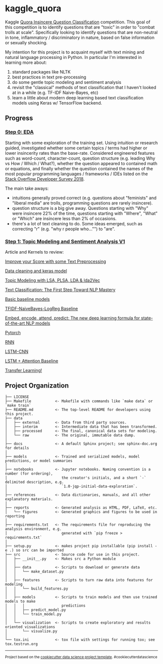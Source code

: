 kaggle_quora
==============================

Kaggle [Quora Insincere Question Classification](https://www.kaggle.com/c/quora-insincere-questions-classification) competition. This goal of this competition is to identify questions that are "toxic" in order to "combat trolls at scale". Specifically looking to identify questions that are non-neutral in tone, inflammatory / discriminatory in nature, based on false information or sexually shocking.

My intention for this project is to acquaint myself with text mining and natural language processing in Python. In particular I'm interested in learning more about: 
1. standard packages like NLTK
1. best practices in text pre-processing
1. do some gentle topic modeling and sentiment analysis
1. revisit the "classical" methods of text classification that I haven't looked at in a while (e.g. TF-IDF Naive-Bayes, etc)
1. learn a little about modern deep learning based text classification models using Keras w/ TensorFlow backend.

## Progress

### [Step 0: EDA](notebooks/0_EDA.ipynb)

Starting with some exploration of the training set. Using intuition or research guided, investigated whether some certain topics / terms had higher or lower insincerity rates than the base-rate. Considered engineered features such as word-count, character-count, question structure (e.g. leading Why vs How / Which / What?), whether the question appeared to contained math or equations, and finally whether the question contained the names of the most popular programming languages / frameworks / IDEs listed on the [Stack Overflow Developer Survey 2018](https://insights.stackoverflow.com/survey/2018/).

The main take aways: 
* intuitions generally proved correct (e.g. questions about "feminists" and "liberal media" are trolls, programming questions are rarely insincere).
* question structure is a big give away. Questions starting with "Why" were insincere 22% of the time, questions starting with "Where", "What" or "Which" are insincere less than 2% of occasions.
* there's a lot of text cleaning to do. Some ideas emerged, such as correcting "r" (e.g. "why r people who..."") to "are".


### [Step 1: Topic Modeling and Sentiment Analysis V1](notebooks/1_Topic_and_sentiment_V1.ipynb)


Article and Kernels to review:

[Improve your Score with some Text Preprocessing](https://www.kaggle.com/theoviel/improve-your-score-with-text-preprocessing-v2)

[Data cleaning and keras model](https://github.com/KevinLiao159/Quora/blob/master/kernels/submission_v50.py)


[Topic Modeling with LSA, PLSA, LDA & lda2Vec](https://medium.com/nanonets/topic-modeling-with-lsa-psla-lda-and-lda2vec-555ff65b0b05)

[Text Classification: The First Step Toward NLP Mastery](https://medium.com/data-from-the-trenches/text-classification-the-first-step-toward-nlp-mastery-f5f95d525d73)

[Basic baseline models](https://www.kaggle.com/tunguz/just-some-simple-eda)

[TFIDF-NaiveBayes-LogReg Baseline](https://www.kaggle.com/ryanzhang/tfidf-naivebayes-logreg-baseline)

[Embed, encode, attend, predict: The new deep learning formula for state-of-the-art NLP models](https://explosion.ai/blog/deep-learning-formula-nlp)

[Pytorch](https://www.kaggle.com/artgor/text-modelling-in-pytorch)

[RNN](https://www.kaggle.com/kratisaxena/eda-classification-for-reviews-using-rnn)

[LSTM-CNN](https://www.kaggle.com/artgor/eda-and-lstm-cnn)

[LSTM + Attention Baseline](https://www.kaggle.com/suicaokhoailang/lstm-attention-baseline-0-672-lb)

[Transfer Learning!](https://www.kaggle.com/mschumacher/adding-an-auxiliary-task)

Project Organization
------------

    ├── LICENSE
    ├── Makefile           <- Makefile with commands like `make data` or `make train`
    ├── README.md          <- The top-level README for developers using this project.
    ├── data
    │   ├── external       <- Data from third party sources.
    │   ├── interim        <- Intermediate data that has been transformed.
    │   ├── processed      <- The final, canonical data sets for modeling.
    │   └── raw            <- The original, immutable data dump.
    │
    ├── docs               <- A default Sphinx project; see sphinx-doc.org for details
    │
    ├── models             <- Trained and serialized models, model predictions, or model summaries
    │
    ├── notebooks          <- Jupyter notebooks. Naming convention is a number (for ordering),
    │                         the creator's initials, and a short `-` delimited description, e.g.
    │                         `1.0-jqp-initial-data-exploration`.
    │
    ├── references         <- Data dictionaries, manuals, and all other explanatory materials.
    │
    ├── reports            <- Generated analysis as HTML, PDF, LaTeX, etc.
    │   └── figures        <- Generated graphics and figures to be used in reporting
    │
    ├── requirements.txt   <- The requirements file for reproducing the analysis environment, e.g.
    │                         generated with `pip freeze > requirements.txt`
    │
    ├── setup.py           <- makes project pip installable (pip install -e .) so src can be imported
    ├── src                <- Source code for use in this project.
    │   ├── __init__.py    <- Makes src a Python module
    │   │
    │   ├── data           <- Scripts to download or generate data
    │   │   └── make_dataset.py
    │   │
    │   ├── features       <- Scripts to turn raw data into features for modeling
    │   │   └── build_features.py
    │   │
    │   ├── models         <- Scripts to train models and then use trained models to make
    │   │   │                 predictions
    │   │   ├── predict_model.py
    │   │   └── train_model.py
    │   │
    │   └── visualization  <- Scripts to create exploratory and results oriented visualizations
    │       └── visualize.py
    │
    └── tox.ini            <- tox file with settings for running tox; see tox.testrun.org


--------

<p><small>Project based on the <a target="_blank" href="https://drivendata.github.io/cookiecutter-data-science/">cookiecutter data science project template</a>. #cookiecutterdatascience</small></p>
